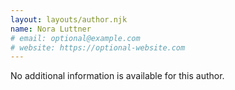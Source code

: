 ```yaml
---
layout: layouts/author.njk
name: Nora Luttner
# email: optional@example.com
# website: https://optional-website.com
---
```

No additional information is available for this author.
